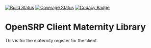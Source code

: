 [![Build Status](https://travis-ci.org/OpenSRP/opensrp-client-maternity.svg?branch=master)](https://travis-ci.org/OpenSRP/opensrp-client-maternity) [![Coverage Status](https://coveralls.io/repos/github/OpenSRP/opensrp-client-maternity/badge.svg?branch=master)](https://coveralls.io/github/OpenSRP/opensrp-client-maternity?branch=master) [![Codacy Badge](https://api.codacy.com/project/badge/Grade/35f53919a4e449f68f4faca310b8c9d0)](https://app.codacy.com/gh/OpenSRP/opensrp-client-maternity?utm_source=github.com&utm_medium=referral&utm_content=OpenSRP/opensrp-client-maternity&utm_campaign=Badge_Grade_Dashboard)  

# OpenSRP Client Maternity Library
This is for the maternity register for the client. 
